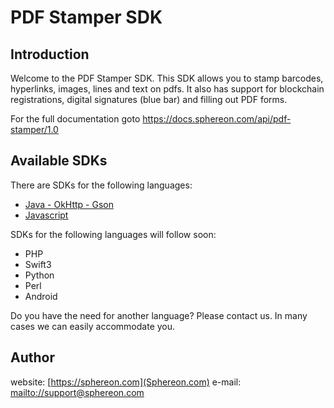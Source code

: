 # PDF Stamper SDK

## Introduction

Welcome to the PDF Stamper SDK. This SDK allows you to stamp barcodes, hyperlinks, images, lines and text on pdfs. It also has support for blockchain registrations, digital signatures (blue bar) and filling out PDF forms.

For the full documentation goto https://docs.sphereon.com/api/pdf-stamper/1.0

## Available SDKs

There are SDKs for the following languages:
 * [Java - OkHttp - Gson](java8-okhttp-gson)
 * [Javascript](javascript)
 
SDKs for the following languages will follow soon:
 * PHP
 * Swift3
 * Python
 * Perl
 * Android
 
Do you have the need for another language? Please contact us. In many cases we can easily accommodate you.

## Author
website: [https://sphereon.com](Sphereon.com)
e-mail: [mailto://support@sphereon.com](support@sphereon.com)

